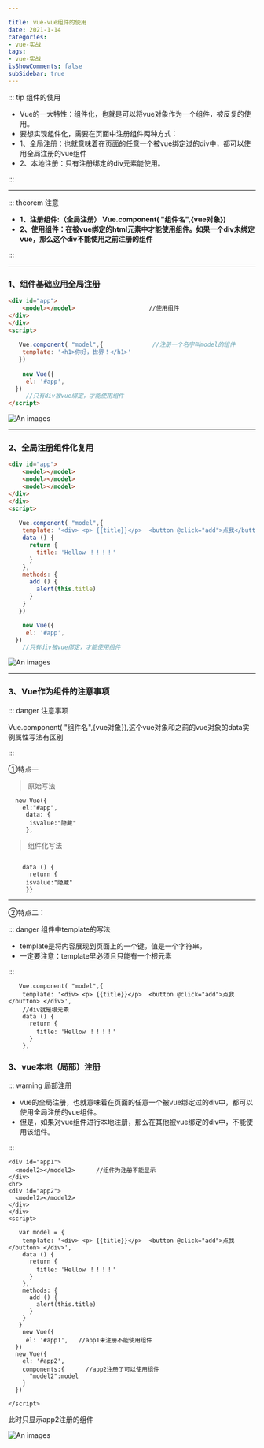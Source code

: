 ```yaml
---

title: vue-vue组件的使用
date: 2021-1-14
categories:
- vue-实战
tags:
- vue-实战
isShowComments: false
subSidebar: true
---
```


::: tip 组件的使用

- Vue的一大特性：组件化，也就是可以将vue对象作为一个组件，被反复的使用。
- 要想实现组件化，需要在页面中注册组件两种方式：
- 1、全局注册：也就意味着在页面的任意一个被vue绑定过的div中，都可以使用全局注册的vue组件
- 2、本地注册：只有注册绑定的div元素能使用。

:::

---

:::  theorem  注意

- **1、注册组件:（全局注册） Vue.component( "组件名",{vue对象})**
- **2、使用组件：在被vue绑定的html元素中才能使用组件。如果一个div未绑定vue，那么这个div不能使用之前注册的组件**

:::

---

### 1、组件基础应用全局注册

```html
<div id="app">
    <model></model>                     //使用组件
</div>
</div>
<script>
   
   Vue.component( "model",{              //注册一个名字叫model的组件
    template: '<h1>你好，世界！</h1>'
   })
   
    new Vue({
     el: '#app',
  })
     //只有div被vue绑定，才能使用组件
</script>
```

![An images](/images/119.png) 

---

### 2、全局注册组件化复用

```html
<div id="app">
    <model></model>
    <model></model>
    <model></model>
</div>
</div>
<script>
   
   Vue.component( "model",{
    template: '<div> <p> {{title}}</p>  <button @click="add">点我</button> </div>',
    data () {
      return {
        title: 'Hellow ！！！！'
      }
    },
    methods: { 
      add () {
        alert(this.title)
      }
    }
   })

    new Vue({
     el: '#app',
  })
    //只有div被vue绑定，才能使用组件
```

![An images](/images/120.png) 

---

### 3、Vue作为组件的注意事项

 ::: danger 注意事项

 Vue.component( "组件名",{vue对象}),这个vue对象和之前的vue对象的data实例属性写法有区别

:::

①特点一

> 原始写法

```vue
  new Vue({
    el:"#app",
     data: {
      isvalue:"隐藏"
     },
```

> 组件化写法

```vue

    data () {
      return {
     isvalue:"隐藏"
     }}
```

---

②特点二：

:::  danger 组件中template的写法

- template是将内容展现到页面上的一个键。值是一个字符串。
- 一定要注意：template里必须且只能有一个根元素

:::

```vue
   Vue.component( "model",{
    template: '<div> <p> {{title}}</p>  <button @click="add">点我</button> </div>',  
    //div就是根元素
    data () {
      return {
        title: 'Hellow ！！！！'
      }
    },
```

### 3、vue本地（局部）注册

::: warning 局部注册

- vue的全局注册，也就意味着在页面的任意一个被vue绑定过的div中，都可以使用全局注册的vue组件。
- 但是，如果对vue组件进行本地注册，那么在其他被vue绑定的div中，不能使用该组件。

:::



```vue
<div id="app1">
  <model2></model2>      //组件为注册不能显示
</div>
<hr>
<div id="app2">          
  <model2></model2>
</div>
</div>
<script>
   
   var model = {
    template: '<div> <p> {{title}}</p>  <button @click="add">点我</button> </div>',
    data () {
      return {
        title: 'Hellow ！！！！'
      }
    },
    methods: { 
      add () {
        alert(this.title)
      }
    }
   }
    new Vue({
     el: '#app1',   //app1未注册不能使用组件
  })
  new Vue({
    el: '#app2',
    components:{      //app2注册了可以使用组件
      "model2":model
    }
  })

</script>
```

此时只显示app2注册的组件

![An images](/images/123.png) 